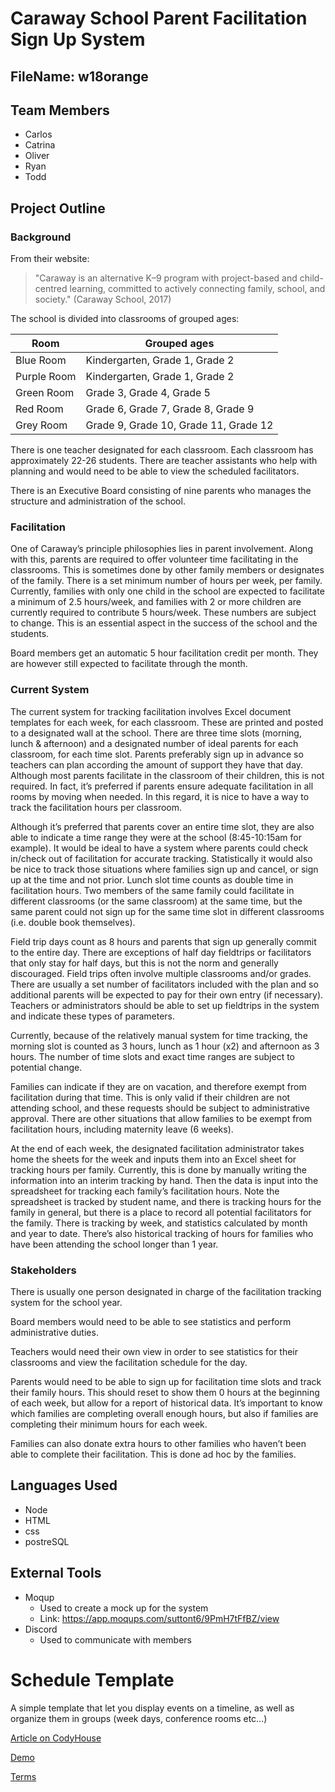 # Caraway School Parent Facilitation Sign Up System

## FileName: w18orange

## Team Members
* Carlos
* Catrina 
* Oliver 
* Ryan
* Todd

## Project Outline

### Background
From their website: 
> "Caraway is an alternative K–9 program with project-based and child-centred
> learning, committed to actively connecting family, school, and society." 
> (Caraway School, 2017) 

The school is divided into classrooms of grouped ages:

Room | Grouped ages
-----|---------------
Blue Room | Kindergarten, Grade 1, Grade 2
Purple Room | Kindergarten, Grade 1, Grade 2
Green Room | Grade 3, Grade 4, Grade 5
Red Room | Grade 6, Grade 7, Grade 8, Grade 9
Grey Room | Grade 9, Grade 10, Grade 11, Grade 12

There is one teacher designated for each classroom. Each classroom has approximately 22-26 students.
There are teacher assistants who help with planning and would need to be able to view the scheduled
facilitators.

There is an Executive Board consisting of nine parents who manages the structure and administration of
the school.

### Facilitation
One of Caraway’s principle philosophies lies in parent involvement. Along with this, parents are
required to offer volunteer time facilitating in the classrooms. This is sometimes done by other family
members or designates of the family. There is a set minimum number of hours per week, per family.
Currently, families with only one child in the school are expected to facilitate a minimum of 2.5
hours/week, and families with 2 or more children are currently required to contribute 5 hours/week.
These numbers are subject to change. This is an essential aspect in the success of the school and the
students.

Board members get an automatic 5 hour facilitation credit per month. They are however still expected
to facilitate through the month.

### Current System 
The current system for tracking facilitation involves Excel document templates for each week, for each
classroom. These are printed and posted to a designated wall
at the school. There are three time slots (morning, lunch & afternoon) and a designated number of ideal
parents for each classroom, for each time slot. Parents preferably sign up in advance so teachers can
plan according the amount of support they have that day. Although most parents facilitate in the
classroom of their children, this is not required. In fact, it’s preferred if parents ensure adequate
facilitation in all rooms by moving when needed. In this regard, it is nice to have a way to track the
facilitation hours per classroom.

Although it’s preferred that parents cover an entire time slot, they are also able to indicate a time range
they were at the school (8:45-10:15am for example). It would be ideal to have a system where parents
could check in/check out of facilitation for accurate tracking. Statistically it would also be nice to track
those situations where families sign up and cancel, or sign up at the time and not prior. Lunch slot time
counts as double time in facilitation hours. Two members of the same family could facilitate in different classrooms (or the same classroom) at the same time, but the same parent could not sign up for the
same time slot in different classrooms (i.e. double book themselves).

Field trip days count as 8 hours and parents that sign up generally commit to the entire day. There are
exceptions of half day fieldtrips or facilitators that only stay for half days, but this is not the norm and
generally discouraged. Field trips often involve multiple
classrooms and/or grades. There are usually a set number of facilitators included with the plan and so
additional parents will be expected to pay for their own entry (if necessary). Teachers or administrators
should be able to set up fieldtrips in the system and indicate these types of parameters.

Currently, because of the relatively manual system for time tracking, the morning slot is counted as 3
hours, lunch as 1 hour (x2) and afternoon as 3 hours. The number of time slots and exact time ranges
are subject to potential change.

Families can indicate if they are on vacation, and therefore exempt from facilitation during that time.
This is only valid if their children are not attending school, and these requests should be subject to
administrative approval. There are other situations that allow families to be exempt from facilitation
hours, including maternity leave (6 weeks).

At the end of each week, the designated facilitation administrator takes home the sheets for the week
and inputs them into an Excel sheet for tracking hours per family. Currently, this is done by manually writing the information into an interim tracking by
hand. Then the data is input into the spreadsheet for tracking
each family’s facilitation hours. Note the spreadsheet is tracked by student name, and there is tracking
hours for the family in general, but there is a place to record all potential facilitators for the family.
There is tracking by week, and statistics calculated by month and year to date. There’s also historical
tracking of hours for families who have been attending the school longer than 1 year.

### Stakeholders
There is usually one person designated in charge of the facilitation tracking system for the school year.

Board members would need to be able to see statistics and perform administrative duties.

Teachers would need their own view in order to see statistics for their classrooms and view the
facilitation schedule for the day.

Parents would need to be able to sign up for facilitation time slots and track their family hours. This
should reset to show them 0 hours at the beginning of each week, but allow for a report of historical
data. It’s important to know which families are completing overall enough hours, but also if families are
completing their minimum hours for each week.

Families can also donate extra hours to other families who haven’t been able to complete their
facilitation. This is done ad hoc by the families.

## Languages Used 
* Node
* HTML
* css
* postreSQL

## External Tools
* Moqup
  * Used to create a mock up for the system
  * Link: https://app.moqups.com/suttont6/9PmH7tFfBZ/view
* Discord
  * Used to communicate with members

Schedule Template
=========

A simple template that let you display events on a timeline, as well as organize them in groups (week days, conference rooms etc…)

[Article on CodyHouse](https://codyhouse.co/gem/schedule-template/)

[Demo](https://codyhouse.co/demo/schedule-template/index.html)

[Terms](https://codyhouse.co/terms/)
